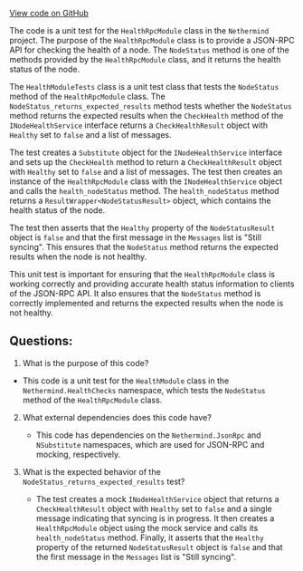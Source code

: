 [View code on GitHub](https://github.com/nethermindeth/nethermind/Nethermind.HealthChecks.Test/HealthModuleTests.cs)

The code is a unit test for the `HealthRpcModule` class in the `Nethermind` project. The purpose of the `HealthRpcModule` class is to provide a JSON-RPC API for checking the health of a node. The `NodeStatus` method is one of the methods provided by the `HealthRpcModule` class, and it returns the health status of the node.

The `HealthModuleTests` class is a unit test class that tests the `NodeStatus` method of the `HealthRpcModule` class. The `NodeStatus_returns_expected_results` method tests whether the `NodeStatus` method returns the expected results when the `CheckHealth` method of the `INodeHealthService` interface returns a `CheckHealthResult` object with `Healthy` set to `false` and a list of messages.

The test creates a `Substitute` object for the `INodeHealthService` interface and sets up the `CheckHealth` method to return a `CheckHealthResult` object with `Healthy` set to `false` and a list of messages. The test then creates an instance of the `HealthRpcModule` class with the `INodeHealthService` object and calls the `health_nodeStatus` method. The `health_nodeStatus` method returns a `ResultWrapper<NodeStatusResult>` object, which contains the health status of the node.

The test then asserts that the `Healthy` property of the `NodeStatusResult` object is `false` and that the first message in the `Messages` list is "Still syncing". This ensures that the `NodeStatus` method returns the expected results when the node is not healthy.

This unit test is important for ensuring that the `HealthRpcModule` class is working correctly and providing accurate health status information to clients of the JSON-RPC API. It also ensures that the `NodeStatus` method is correctly implemented and returns the expected results when the node is not healthy.
## Questions: 
 1. What is the purpose of this code?
   - This code is a unit test for the `HealthModule` class in the `Nethermind.HealthChecks` namespace, which tests the `NodeStatus` method of the `HealthRpcModule` class.

2. What external dependencies does this code have?
   - This code has dependencies on the `Nethermind.JsonRpc` and `NSubstitute` namespaces, which are used for JSON-RPC and mocking, respectively.

3. What is the expected behavior of the `NodeStatus_returns_expected_results` test?
   - The test creates a mock `INodeHealthService` object that returns a `CheckHealthResult` object with `Healthy` set to `false` and a single message indicating that syncing is in progress. It then creates a `HealthRpcModule` object using the mock service and calls its `health_nodeStatus` method. Finally, it asserts that the `Healthy` property of the returned `NodeStatusResult` object is `false` and that the first message in the `Messages` list is "Still syncing".